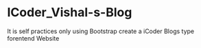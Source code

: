 # ICoder_Vishal-s-Blog
 It  is self practices  only  using Bootstrap    create a iCoder Blogs type   forentend  Website 

